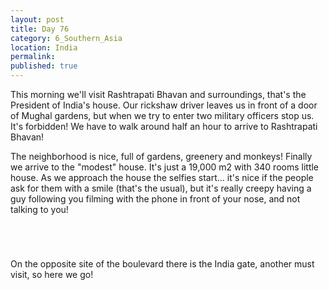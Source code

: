 ```yaml
---
layout: post
title: Day 76
category: 6_Southern_Asia
location: India
permalink: 
published: true
---
```


This morning we'll visit Rashtrapati Bhavan and surroundings, that's the President of India's house. Our rickshaw driver leaves us in front of a door of Mughal gardens, but when we try to enter two military officers stop us. It's forbidden! We have to walk around half an hour to arrive to Rashtrapati Bhavan!

The neighborhood is nice, full of gardens, greenery and monkeys! Finally we arrive to the "modest" house. It's just a 19,000 m2 with 340 rooms little house. As we approach the house the selfies start... it's nice if the people ask for them with a smile (that's the usual), but it's really creepy having a guy following you filming with the phone in front of your nose, and not talking to you!

<p><a
href="https://lh3.googleusercontent.com/kx6WJnwQyOjewYz8lZheHNSrqhclBHwoa2wnzcIRVcae36xEkfjM4kUwFuwQyKjX-WrXvOtKNXdT3A3kYVF1Xp0ohyca_A22NUzrTOZz5jaL5F7NaCvF3-ZAoDCe5HjCqzNoQrDb0BH38uJtkDGKpJcJp99_Nqg-QSrjnT9l5SK4mic1BOO5xPBJdwZp3KaM5EooIqB2vrGZ6eAw3xhDPjYaBrcdmH9xq3ap22hHiqfKA4knvyojmHofJEC-McMD547DLPMrsP77BJ_RQ4vKxXXi6GiYQN30DE075a8x2sSzoTjJTGL_X4_DFzsU4mEqkPhNqVXrBRyjSlzSVhZu5N4RYIA9Mdy4Z4upCUfzyiW8cykYkhVm69yu9D-4MYUeWtMroLea805VERI9bPSStCSWQm7evJxzxrA2qAPewLjxE-qiMD1aFtr-ksvLrP-bXx03r03u7dO4wPO8FK6Z29L0zURznoad5UXiORZBSiag-64V7ua03nszeb5XsHO7GUi1r1dQ2n8DEbMwZ8RAucDhzaMMBxGdD04pCwdOmu13IWAlV7bQyLbM1c-IQXH7HyaCUl4ZDIVTlJvMa6bS6N-BerfNKmFQwubTuVmcSMfOXWviV2gSwHbpVeVjVOoinQ5KbduhW5ZQxOd4DKe4XRjyJaXoq1UT-LzUaWv9kuSuOzLNKg9WlBA32g=w835-h626-no"><img 
src="https://lh3.googleusercontent.com/kx6WJnwQyOjewYz8lZheHNSrqhclBHwoa2wnzcIRVcae36xEkfjM4kUwFuwQyKjX-WrXvOtKNXdT3A3kYVF1Xp0ohyca_A22NUzrTOZz5jaL5F7NaCvF3-ZAoDCe5HjCqzNoQrDb0BH38uJtkDGKpJcJp99_Nqg-QSrjnT9l5SK4mic1BOO5xPBJdwZp3KaM5EooIqB2vrGZ6eAw3xhDPjYaBrcdmH9xq3ap22hHiqfKA4knvyojmHofJEC-McMD547DLPMrsP77BJ_RQ4vKxXXi6GiYQN30DE075a8x2sSzoTjJTGL_X4_DFzsU4mEqkPhNqVXrBRyjSlzSVhZu5N4RYIA9Mdy4Z4upCUfzyiW8cykYkhVm69yu9D-4MYUeWtMroLea805VERI9bPSStCSWQm7evJxzxrA2qAPewLjxE-qiMD1aFtr-ksvLrP-bXx03r03u7dO4wPO8FK6Z29L0zURznoad5UXiORZBSiag-64V7ua03nszeb5XsHO7GUi1r1dQ2n8DEbMwZ8RAucDhzaMMBxGdD04pCwdOmu13IWAlV7bQyLbM1c-IQXH7HyaCUl4ZDIVTlJvMa6bS6N-BerfNKmFQwubTuVmcSMfOXWviV2gSwHbpVeVjVOoinQ5KbduhW5ZQxOd4DKe4XRjyJaXoq1UT-LzUaWv9kuSuOzLNKg9WlBA32g=w835-h626-no" alt=""></a></p>

<p><a
href="https://lh3.googleusercontent.com/JRT_gnryuD7f7Ib7thvSgxvib0aKA4eSEzpyzVoNOj095W22XuKMTpgfQgv8FARM1ncVGJdFbXF1zVdT8la4pLoyELgZZQUYDDXzREqAR4EN_ySikzYBFmzsPHJFRpCJtMSfYu425WAiVV9GUx6U5yMjky4BtUm_ssNi2C575BoFO_A3TnAooPJWHWwA3BNrtvbcvMnKSfOOPz8LlGyM9yeET1PfJAeauN-cCRhMBusoHSF2Fvn-rz1r6Qm9tmPzryT8CIgMATyjYqz8sJ2ltcIXrzulmaicX1lXBFZRIWhTB83IsUE0obqDfHolTwnW-A2KKUY_3keaIrolOFTCkAmea2Q4Pb8zCe5x9oxMSMo8uEE9dd4-qEjZp_b7it6qIoTuMJ7u5f79axleXXqkvdMFuleoPVm-gPsXoxiWmd598a6pzLOP2aDsYwzGEkRgws5mIiaKebmcLCwCQ1SSoCKzrHDlgRTTuCa1ehlAV_IKZHC7kzipBd9rvjWZewcxbDLKgr-Pkrkac2KINgXVPEbvZeg1U88THv97QWKvCyHn6llKWqyaIG6OclE47WvDP1RvCSaf3uHs7-Km6B5YfXjcm7jXsurYlv8D5F9xvz2OWD_EONY_-AliDvGuAwYGFgh7bGNP_gAcs-iUXRysshSxxPI5Rvp1U7Tf4gLSCkUKpdKIMB85v10Zjg=w835-h626-no"><img 
src="https://lh3.googleusercontent.com/JRT_gnryuD7f7Ib7thvSgxvib0aKA4eSEzpyzVoNOj095W22XuKMTpgfQgv8FARM1ncVGJdFbXF1zVdT8la4pLoyELgZZQUYDDXzREqAR4EN_ySikzYBFmzsPHJFRpCJtMSfYu425WAiVV9GUx6U5yMjky4BtUm_ssNi2C575BoFO_A3TnAooPJWHWwA3BNrtvbcvMnKSfOOPz8LlGyM9yeET1PfJAeauN-cCRhMBusoHSF2Fvn-rz1r6Qm9tmPzryT8CIgMATyjYqz8sJ2ltcIXrzulmaicX1lXBFZRIWhTB83IsUE0obqDfHolTwnW-A2KKUY_3keaIrolOFTCkAmea2Q4Pb8zCe5x9oxMSMo8uEE9dd4-qEjZp_b7it6qIoTuMJ7u5f79axleXXqkvdMFuleoPVm-gPsXoxiWmd598a6pzLOP2aDsYwzGEkRgws5mIiaKebmcLCwCQ1SSoCKzrHDlgRTTuCa1ehlAV_IKZHC7kzipBd9rvjWZewcxbDLKgr-Pkrkac2KINgXVPEbvZeg1U88THv97QWKvCyHn6llKWqyaIG6OclE47WvDP1RvCSaf3uHs7-Km6B5YfXjcm7jXsurYlv8D5F9xvz2OWD_EONY_-AliDvGuAwYGFgh7bGNP_gAcs-iUXRysshSxxPI5Rvp1U7Tf4gLSCkUKpdKIMB85v10Zjg=w835-h626-no" alt=""></a></p>

<p><a
href="https://lh3.googleusercontent.com/sh_0vzwuJL8fXfkZHW2XsJKF4PLBWZSJ3f60OrWX9PZP-TNhOxyNk6v_REShb3SDT1UzvuBG-JHNOvP6mCDpyD1HUSwF41_dpqCUI2K-CqvUy3JYiNZvaB7TYyWRWuj9VpqQ6Ues-JG0_kdjXe039k9jtbbje0PwAnWS0kNwJT30PVUh_wH46OhBniG929WGNNMCmLASR0DEkqH9ztYnU2iGkOW5oNlZI6Z4ZhBRZdRpTTShuFhr3Za0ZQOQI7tSgK9sc1iW72Re-6f91YJTiHqzVLnb1GVjYhUvRdZDk0KqpsXa1AfnCw7_dFFHoocL4NMrEjqlt781BJbpeuJjLhzRA1eVhQ99R9UcOh-V6-6tZvd5lQpc4sk2YqyekuWi1mCSu0XF85mkwIu5wFnHLffJsqgmbJkx6QNIdCJYgFQfGwpJSVtw1qU-OSAPfTLO-KnH5OIWS3ehM4Vahymba2nLu5NYBmJyDE3NyWfgMqzeY_BJncUxCzcKVdkO__XNjZRYPteMS-Rl1D6YnAP2oHhWM815icjzjyC6GavLvJRCPf6UDVwT30MlKTnbjaD-lLoOEHju4aiVLKaQ25lgHieR6KdTgWKToz9V-J8Yl5khRwxnoFD0FieWHcR3sf_d1zjpQS7Q93b_zWfQXS-BZ6n_Fb1YSCjFBVPe8-pU4zvnOD0frbe1pX_hew=w1143-h782-no"><img 
src="https://lh3.googleusercontent.com/sh_0vzwuJL8fXfkZHW2XsJKF4PLBWZSJ3f60OrWX9PZP-TNhOxyNk6v_REShb3SDT1UzvuBG-JHNOvP6mCDpyD1HUSwF41_dpqCUI2K-CqvUy3JYiNZvaB7TYyWRWuj9VpqQ6Ues-JG0_kdjXe039k9jtbbje0PwAnWS0kNwJT30PVUh_wH46OhBniG929WGNNMCmLASR0DEkqH9ztYnU2iGkOW5oNlZI6Z4ZhBRZdRpTTShuFhr3Za0ZQOQI7tSgK9sc1iW72Re-6f91YJTiHqzVLnb1GVjYhUvRdZDk0KqpsXa1AfnCw7_dFFHoocL4NMrEjqlt781BJbpeuJjLhzRA1eVhQ99R9UcOh-V6-6tZvd5lQpc4sk2YqyekuWi1mCSu0XF85mkwIu5wFnHLffJsqgmbJkx6QNIdCJYgFQfGwpJSVtw1qU-OSAPfTLO-KnH5OIWS3ehM4Vahymba2nLu5NYBmJyDE3NyWfgMqzeY_BJncUxCzcKVdkO__XNjZRYPteMS-Rl1D6YnAP2oHhWM815icjzjyC6GavLvJRCPf6UDVwT30MlKTnbjaD-lLoOEHju4aiVLKaQ25lgHieR6KdTgWKToz9V-J8Yl5khRwxnoFD0FieWHcR3sf_d1zjpQS7Q93b_zWfQXS-BZ6n_Fb1YSCjFBVPe8-pU4zvnOD0frbe1pX_hew=w1143-h782-no" alt=""></a></p>

<p><a
href="https://lh3.googleusercontent.com/pznucuA5LJVoFTR_znGUWx1SX1Thxg293O-7A-42_x2hAGdB5P43Hk6Geqc4a0bQr12ILQcpSQgxhwi3u25Pfmi82jXCkDW5Rt3QZe3GaHK50zy3kV6bMoYWqxhrqpnYWLDoYZlNfIQC80YRlHVb9qDBmDFC0gU4xiwWBFu9LEIEpEIxTr1QzYkVi2tUh5cowEHuZPJD38-5mdXQ6aeY5I15LyRj5aX93GvCHDiCOgmAABi_lTBPGpuO0AiF_zTEuQ8URSQSMhDuA5dH4d-9HjI4-I0W-OxvHXLwWNH6uCtWKH0vLJbOwLlYRux58QnFXSjjGi7pfm-oacdb5kD6vLtmFoj1s21D9IJ-0icQwxGaNqTnqK9NrYqPPuEgTT-4IleyuqjWskcLJ5d43_OcApIBKVDKO3xXKjv3LaMONoYGraGxm7R02nhp9aj--b8NgFvQst1QW2w5nDadKGweIAYXm6UYuPYG2IxMwq8Qed7wtqUxKmMx4priqJmnJkzZRYG6e5ox4C7VWHlGP3wdcX2cuszoOQK3kGe3gLsKhTohRrowFnTX4cqazw4qsq7YKwyuUYVAf1P9D7pEkGwVjW3CoL_yLRoRbDK6osS0oa4ZoeJer4GPqLnB7MA2mPjeh53ElpkfqbLfQe30TMAxnbPiRnmFZQWpePOwe9CrHQEhGmMRHbf8J8tmAA=w1044-h783-no"><img 
src="https://lh3.googleusercontent.com/pznucuA5LJVoFTR_znGUWx1SX1Thxg293O-7A-42_x2hAGdB5P43Hk6Geqc4a0bQr12ILQcpSQgxhwi3u25Pfmi82jXCkDW5Rt3QZe3GaHK50zy3kV6bMoYWqxhrqpnYWLDoYZlNfIQC80YRlHVb9qDBmDFC0gU4xiwWBFu9LEIEpEIxTr1QzYkVi2tUh5cowEHuZPJD38-5mdXQ6aeY5I15LyRj5aX93GvCHDiCOgmAABi_lTBPGpuO0AiF_zTEuQ8URSQSMhDuA5dH4d-9HjI4-I0W-OxvHXLwWNH6uCtWKH0vLJbOwLlYRux58QnFXSjjGi7pfm-oacdb5kD6vLtmFoj1s21D9IJ-0icQwxGaNqTnqK9NrYqPPuEgTT-4IleyuqjWskcLJ5d43_OcApIBKVDKO3xXKjv3LaMONoYGraGxm7R02nhp9aj--b8NgFvQst1QW2w5nDadKGweIAYXm6UYuPYG2IxMwq8Qed7wtqUxKmMx4priqJmnJkzZRYG6e5ox4C7VWHlGP3wdcX2cuszoOQK3kGe3gLsKhTohRrowFnTX4cqazw4qsq7YKwyuUYVAf1P9D7pEkGwVjW3CoL_yLRoRbDK6osS0oa4ZoeJer4GPqLnB7MA2mPjeh53ElpkfqbLfQe30TMAxnbPiRnmFZQWpePOwe9CrHQEhGmMRHbf8J8tmAA=w1044-h783-no" alt=""></a></p>

On the opposite site of the boulevard there is the India gate, another must visit, so here we go!

<p><a
href="https://lh3.googleusercontent.com/UkYsfAhAkbKuHM_dfw63R-j-YNwYruHARl1Tr6nhdOyIcGhvo3I3zb0lO_cBtig3DmqIfhQWar1YqiSePIL8rSMNwXjzPu0Kfh19gHMIY3u_b6hZlGhbuyKaBHViDmhMst9SYQW8R8tclqWAEj_Pd9cWXKhT_c3syMis2Qf79qmjJFpM_yT944-iuCV23gFScFFxYSU7azpuw9w0h1cJDLm8vXD8iEvRLwQ-rKLs_9HvKKrR33QnIe3uEmTcNAAVF47uiP_St_U6ZzuGyqjxsoJt5VyFpDwBjSuqugCEnbOb1VDDZk-CPmth06ygvyE9JfX5gn4zMlG0OeiGIfA-Zw_hsId6Ti_8PooN0Czgk2Ct1cj3F44yUZ9J6T7EDdR-2QBf80Uy2yC9c5WqO5ZAHdFF-vYcT6bz01vjuUImg8fg97BIfZGLGqAqU8Xc4femCQgitZK52cUqs8dIv0WF4Dl7XovUJp20fT_Nhq7wn6OKTD_r1vC_uKDb4siP_8_ydyplidnttJ_PYdrfXNknZ10XlC9a96oN4Rn5rUZ3L2cH31RifRRZ462qhGmaLZBNTD0cIuQnaubMaCrEW-rraaW6F2sXP9tymDqtcsjFcuBI9fdcyy_KFlk0jPlPHKLwHdtHB5JijDpGOOjLhywqHgUHB-T3wCOy2h_58SwdPAQZdvPI7UqkYPE83w=w1044-h783-no"><img 
src="https://lh3.googleusercontent.com/UkYsfAhAkbKuHM_dfw63R-j-YNwYruHARl1Tr6nhdOyIcGhvo3I3zb0lO_cBtig3DmqIfhQWar1YqiSePIL8rSMNwXjzPu0Kfh19gHMIY3u_b6hZlGhbuyKaBHViDmhMst9SYQW8R8tclqWAEj_Pd9cWXKhT_c3syMis2Qf79qmjJFpM_yT944-iuCV23gFScFFxYSU7azpuw9w0h1cJDLm8vXD8iEvRLwQ-rKLs_9HvKKrR33QnIe3uEmTcNAAVF47uiP_St_U6ZzuGyqjxsoJt5VyFpDwBjSuqugCEnbOb1VDDZk-CPmth06ygvyE9JfX5gn4zMlG0OeiGIfA-Zw_hsId6Ti_8PooN0Czgk2Ct1cj3F44yUZ9J6T7EDdR-2QBf80Uy2yC9c5WqO5ZAHdFF-vYcT6bz01vjuUImg8fg97BIfZGLGqAqU8Xc4femCQgitZK52cUqs8dIv0WF4Dl7XovUJp20fT_Nhq7wn6OKTD_r1vC_uKDb4siP_8_ydyplidnttJ_PYdrfXNknZ10XlC9a96oN4Rn5rUZ3L2cH31RifRRZ462qhGmaLZBNTD0cIuQnaubMaCrEW-rraaW6F2sXP9tymDqtcsjFcuBI9fdcyy_KFlk0jPlPHKLwHdtHB5JijDpGOOjLhywqHgUHB-T3wCOy2h_58SwdPAQZdvPI7UqkYPE83w=w1044-h783-no" alt=""></a></p>

<p><a
href="https://lh3.googleusercontent.com/Yvn5PKd1yVy8Fv0OZEsJgk5ZUDBFJNROxluwl-BLulPIrmT-8Le7GP38UMUexlPkHvU0zmIPE5cQMbp2uqDCuqUGURwfP4n5NEjMt75DihVs-wsY5zsmObHBHJ0hCCQnwiggPW4RzbcVCoPfMoX8_CgqCQ5JAvb0ufSRPvandUJqEi7Rrmu5v9msMV4YnCWx99fiLnMHpPQWQRfPhzfYm0v1oDowRo5hdqXmbEmqsCJvGNMHXb5A0qSiVmd0RnCK682Une8yW5ZTemYApahZjsSoKJTYxQeAplYSLfvrJKroxo4_xn1EomOrsg40hqwgCaLr0do31pizP-nUcS9JwCj_5hXK4L7L05SamF5cBrAzcZkMhniywI4q2PBjoieR5HzGWn87Te7ShkhNZScSluoGP8xGLqUpyMR9UHPnncWCpXoD4Qq6p0I-8KCrkyq-mSqWq6pRznVEJKQ7qc18HxdQxnFJQu8Qw5Od33xKq5c-DA3kTS0PpbOuBmNCGHtemNrGgszR47XNa-K6sbdAqSDw5gNaeHOwKG2fp-1BQ2xO2L93CVYpcMPCMybTPzcYWlsT7lPw-6OhfeOxgOazLLdXy2Z9i1iTwmXFqVeuMZ8I69ZYwV5wLhBS0kjaZmBNmFMyiiT74FcYJNTKFZde_3irwiuCoVui1IaBee7DoVZBpIzTdIgHLmo-Kw=w1044-h783-no"><img 
src="https://lh3.googleusercontent.com/Yvn5PKd1yVy8Fv0OZEsJgk5ZUDBFJNROxluwl-BLulPIrmT-8Le7GP38UMUexlPkHvU0zmIPE5cQMbp2uqDCuqUGURwfP4n5NEjMt75DihVs-wsY5zsmObHBHJ0hCCQnwiggPW4RzbcVCoPfMoX8_CgqCQ5JAvb0ufSRPvandUJqEi7Rrmu5v9msMV4YnCWx99fiLnMHpPQWQRfPhzfYm0v1oDowRo5hdqXmbEmqsCJvGNMHXb5A0qSiVmd0RnCK682Une8yW5ZTemYApahZjsSoKJTYxQeAplYSLfvrJKroxo4_xn1EomOrsg40hqwgCaLr0do31pizP-nUcS9JwCj_5hXK4L7L05SamF5cBrAzcZkMhniywI4q2PBjoieR5HzGWn87Te7ShkhNZScSluoGP8xGLqUpyMR9UHPnncWCpXoD4Qq6p0I-8KCrkyq-mSqWq6pRznVEJKQ7qc18HxdQxnFJQu8Qw5Od33xKq5c-DA3kTS0PpbOuBmNCGHtemNrGgszR47XNa-K6sbdAqSDw5gNaeHOwKG2fp-1BQ2xO2L93CVYpcMPCMybTPzcYWlsT7lPw-6OhfeOxgOazLLdXy2Z9i1iTwmXFqVeuMZ8I69ZYwV5wLhBS0kjaZmBNmFMyiiT74FcYJNTKFZde_3irwiuCoVui1IaBee7DoVZBpIzTdIgHLmo-Kw=w1044-h783-no" alt=""></a></p>

<p><a
href="https://lh3.googleusercontent.com/YmQFMaauyNZ4LolhtBHs7utC-D24t5BYbeCWczinCFzrdkzj9n4z2RIuTCAsRD8r9avB680soBAnUQforFj6vscswjKM6SnJgFFtZWWzG4vAtmaqGGjXntQ2OZVk889XhOsexvvY7ENffUSrwMGMe8GCx-8H_3NF1c0wWwmBo0E-5L0x8Y9Mo6e6vaFp24yRnprNuEDbi2W5mnMjWBZ__Toug-Ni1MwtpEMZvnW9vB5hBWG4Hzm9tOtWdV5rHDnRebGdh9P-r6ufSNvBhnvfxgvG2Mnh2RkOTCz3-WGZuZhTTmRYZ7HJCiX0PbWkeYqfSP76qOvBJmVcE3pdcyd2pMgjoNXxf4x8WUrSKYfJTGXCDt6OkcY7beI48FiUroQ2xI1Xsj5c5B5mGvfqHvtytf5-8vcd9WTDo3rjEnnmrffkG4CYWvMiAs2rJRmhB1SBkt0puZPdyApZ1F_QspnYUOnoPt57s1f0fS9jHzQKCPE_fbAuGrKGz_VctuOhILBtSJkrn1XqwA9IjNxZu1AWjWCh6MnEmE67ZMSYl2t6ZN_rQocG2BcpqeVDKqUcDO6LrEOdMRqPTmD5b9jxg35Cj0VccFdenYApNyTzf1pVkKck1Sn3mTUfyvUdzdPwNH1bBf2QAuCWlHMkIUe2XGvMCSml3aDG1_T4T_urkopW2FqqjyHAsyGrV7uqVw=w1043-h782-no"><img 
src="https://lh3.googleusercontent.com/YmQFMaauyNZ4LolhtBHs7utC-D24t5BYbeCWczinCFzrdkzj9n4z2RIuTCAsRD8r9avB680soBAnUQforFj6vscswjKM6SnJgFFtZWWzG4vAtmaqGGjXntQ2OZVk889XhOsexvvY7ENffUSrwMGMe8GCx-8H_3NF1c0wWwmBo0E-5L0x8Y9Mo6e6vaFp24yRnprNuEDbi2W5mnMjWBZ__Toug-Ni1MwtpEMZvnW9vB5hBWG4Hzm9tOtWdV5rHDnRebGdh9P-r6ufSNvBhnvfxgvG2Mnh2RkOTCz3-WGZuZhTTmRYZ7HJCiX0PbWkeYqfSP76qOvBJmVcE3pdcyd2pMgjoNXxf4x8WUrSKYfJTGXCDt6OkcY7beI48FiUroQ2xI1Xsj5c5B5mGvfqHvtytf5-8vcd9WTDo3rjEnnmrffkG4CYWvMiAs2rJRmhB1SBkt0puZPdyApZ1F_QspnYUOnoPt57s1f0fS9jHzQKCPE_fbAuGrKGz_VctuOhILBtSJkrn1XqwA9IjNxZu1AWjWCh6MnEmE67ZMSYl2t6ZN_rQocG2BcpqeVDKqUcDO6LrEOdMRqPTmD5b9jxg35Cj0VccFdenYApNyTzf1pVkKck1Sn3mTUfyvUdzdPwNH1bBf2QAuCWlHMkIUe2XGvMCSml3aDG1_T4T_urkopW2FqqjyHAsyGrV7uqVw=w1043-h782-no" alt=""></a></p>

